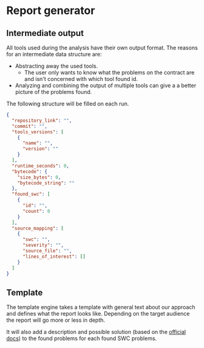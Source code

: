 # Report generator

## Intermediate output

All tools used during the analysis have their own output format. The reasons for an intermediate data structure are:

- Abstracting away the used tools.
  - The user only wants to know what the problems on the contract are and isn't concerned with which tool found id.
- Analyzing and combining the output of multiple tools can give a a better picture of the problems found.

The following structure will be filled on each run.

```json
{
  "repository_link": "",
  "commit": "",
  "tools_versions": [
    {
      "name": "",
      "version": ""
    }
  ],
  "runtime_seconds": 0,
  "bytecode": {
    "size_bytes": 0,
    "bytecode_string": ""
  },
  "found_swc": [
    {
      "id": "",
      "count": 0
    }
  ],
  "source_mapping": [
    {
      "swc": "",
      "severity": "",
      "source_file": "",
      "lines_of_interest": []
    }
  ]
}
```

## Template

The template engine takes a template with general text about our approach and defines what the report looks like. Depending on the target audience the report will go more or less in depth.

It will also add a description and possible solution (based on the [official docs](https://swcregistry.io/docs/SWC-129)) to the found problems for each found SWC problems.
